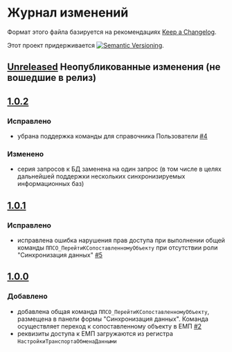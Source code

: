 # Журнал изменений

Формат этого файла базируется на рекомендациях
[Keep a Changelog](https://keepachangelog.com/ru/1.0.0/).

Этот проект придерживается
[![Semantic Versioning](https://img.shields.io/static/v1?label=Semantic%20Versioning&message=v2.0.0&color=green&logo=semver)](https://semver.org/lang/ru/spec/v2.0.0.html).

## [Unreleased] Неопубликованные изменения (не вошедшие в релиз)

## [1.0.2]

### Исправлено

- убрана поддержка команды для справочника Пользователи
  [#4](https://github.com/csm-ivanovo-ru/1s-GoToLinkedObjects/issues/4)

### Изменено

- серия запросов к БД заменена на один запрос
  (в том числе в целях дальнейшей поддержки нескольких синхронизируемых
  информационных баз)

## [1.0.1]

### Исправлено

- исправлена ошибка нарушения прав доступа при выполнении
  общей команды `ППСО_ПерейтиКСопоставленномуОбъекту`
  при отсутствии роли "Синхронизация данных"
  [#5](https://github.com/csm-ivanovo-ru/1s-GoToLinkedObjects/issues/5)

## [1.0.0]

### Добавлено

- добавлена общая команда `ППСО_ПерейтиКСопоставленномуОбъекту`,
  размещена в панели формы "Синхронизация данных".
  Команда осуществляет переход к сопоставленному объекту в ЕМП
  [#2](https://github.com/csm-ivanovo-ru/1s-GoToLinkedObjects/issues/2)
- реквизиты доступа к ЕМП загружаются из регистра `НастройкиТранспортаОбменаДанными`

[Unreleased]: https://github.com/csm-ivanovo-ru/1s-GoToLinkedObjects/compare/1.0.2...HEAD
[1.0.2]: https://github.com/csm-ivanovo-ru/1s-GoToLinkedObjects/compare/1.0.1...1.0.2
[1.0.1]: https://github.com/csm-ivanovo-ru/1s-GoToLinkedObjects/compare/1.0.0...1.0.1
[1.0.0]: https://github.com/csm-ivanovo-ru/1s-GoToLinkedObjects/releases/tag/1.0.0
